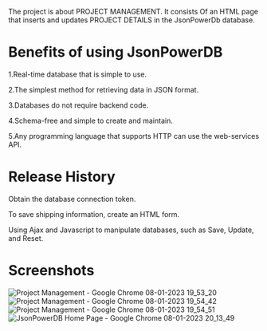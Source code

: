 The project is about PROJECT MANAGEMENT.
It consists Of an HTML page that inserts and updates PROJECT DETAILS in the JsonPowerDb database.

# Benefits of using JsonPowerDB

1.Real-time database that is simple to use.

2.The simplest method for retrieving data in JSON format.

3.Databases do not require backend code.

4.Schema-free and simple to create and maintain.

5.Any programming language that supports HTTP can use the web-services API.

# Release History
Obtain the database connection token.

To save shipping information, create an HTML form.

Using Ajax and Javascript to manipulate databases, such as Save, Update, and Reset.

# Screenshots
![Project Management - Google Chrome 08-01-2023 19_53_20](https://user-images.githubusercontent.com/72258483/211202470-b92fbebf-c887-4863-a42c-79b3c6caaecb.png)
![Project Management - Google Chrome 08-01-2023 19_54_42](https://user-images.githubusercontent.com/72258483/211202478-712e42fd-24ac-4971-abf0-cac68be3f7c0.png)
![Project Management - Google Chrome 08-01-2023 19_54_51](https://user-images.githubusercontent.com/72258483/211202481-1f46d1c4-56f9-46d9-b43f-aa392bf9f640.png)
![JsonPowerDB Home Page - Google Chrome 08-01-2023 20_13_49](https://user-images.githubusercontent.com/72258483/211202673-6444c4c1-91a4-49fe-9bea-ea5f6a0705d6.png)
